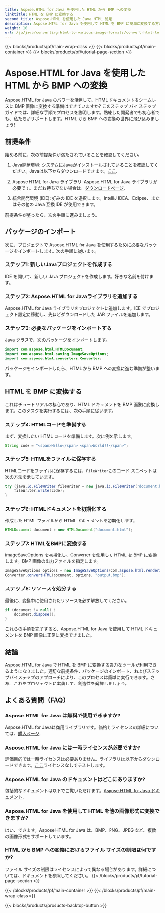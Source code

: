 ```yaml
---
title: Aspose.HTML for Java を使用した HTML から BMP への変換
linktitle: HTML を BMP に変換する
second_title: Aspose.HTML を使用した Java HTML 処理
description: Aspose.HTML for Java を使用して HTML を BMP に簡単に変換する方法を学びます。前提条件とパッケージのインポートを含むステップバイステップ ガイド。今すぐ調べてください。
weight: 10
url: /ja/java/converting-html-to-various-image-formats/convert-html-to-bmp/
---
```


{{< blocks/products/pf/main-wrap-class >}}
{{< blocks/products/pf/main-container >}}
{{< blocks/products/pf/tutorial-page-section >}}

# Aspose.HTML for Java を使用した HTML から BMP への変換


Aspose.HTML for Java のパワーを活用して、HTML ドキュメントをシームレスに BMP 画像に変換する準備はできていますか? このステップ バイ ステップ ガイドでは、詳細な手順でプロセスを説明します。熟練した開発者でも初心者でも、私たちがサポートします。HTML から BMP への変換の世界に飛び込みましょう!

## 前提条件

始める前に、次の前提条件が満たされていることを確認してください。

1.  Java開発環境: システムにJavaがインストールされていることを確認してください。Javaは以下からダウンロードできます。[ここ](https://www.java.com/download/).

2.  Aspose.HTML for Java ライブラリ: Aspose.HTML for Java ライブラリが必要です。まだお持ちでない場合は、[ダウンロードページ](https://releases.aspose.com/html/java/).

3. 統合開発環境 (IDE): 好みの IDE を選択します。IntelliJ IDEA、Eclipse、またはその他の Java 互換 IDE が使用できます。

前提条件が整ったら、次の手順に進みましょう。

## パッケージのインポート

次に、プロジェクトで Aspose.HTML for Java を使用するために必要なパッケージをインポートします。次の手順に従います。

### ステップ1: 新しいJavaプロジェクトを作成する

IDE を開いて、新しい Java プロジェクトを作成します。好きな名前を付けます。

### ステップ2: Aspose.HTML for Javaライブラリを追加する

Aspose.HTML for Java ライブラリをプロジェクトに追加します。IDE でプロジェクト設定に移動し、先ほどダウンロードした JAR ファイルを追加します。

### ステップ3: 必要なパッケージをインポートする

Java クラスで、次のパッケージをインポートします。

```java
import com.aspose.html.HTMLDocument;
import com.aspose.html.saving.ImageSaveOptions;
import com.aspose.html.converters.Converter;
```

パッケージをインポートしたら、HTML から BMP への変換に進む準備が整います。

## HTML を BMP に変換する

これはチュートリアルの核心であり、HTML ドキュメントを BMP 画像に変換します。このタスクを実行するには、次の手順に従います。

### ステップ4: HTMLコードを準備する

まず、変換したい HTML コードを準備します。次に例を示します。

```java
String code = "<span>Hello</span> <span>World!!</span>";
```

### ステップ5: HTMLをファイルに保存する

HTMLコードをファイルに保存するには、`FileWriter`このコード スニペットは次の方法を示しています。

```java
try (java.io.FileWriter fileWriter = new java.io.FileWriter("document.html")) {
    fileWriter.write(code);
}
```

### ステップ6: HTMLドキュメントを初期化する

作成した HTML ファイルから HTML ドキュメントを初期化します。

```java
HTMLDocument document = new HTMLDocument("document.html");
```

### ステップ7: HTMLをBMPに変換する

ImageSaveOptions を初期化し、Converter を使用して HTML を BMP に変換します。BMP 画像の出力ファイルを指定します。

```java
ImageSaveOptions options = new ImageSaveOptions(com.aspose.html.rendering.image.ImageFormat.Bmp);
Converter.convertHTML(document, options, "output.bmp");
```

### ステップ8: リソースを処分する

最後に、変換中に使用されたリソースを必ず解放してください。

```java
if (document != null) {
    document.dispose();
}
```

これらの手順を完了すると、Aspose.HTML for Java を使用して HTML ドキュメントを BMP 画像に正常に変換できました。

## 結論

Aspose.HTML for Java で HTML を BMP に変換する強力なツールが利用できるようになりました。適切な前提条件、パッケージのインポート、およびステップバイステップのアプローチにより、このプロセスは簡単に実行できます。さあ、これをプロジェクトに実装して、創造性を発揮しましょう。

## よくある質問（FAQ）

### Aspose.HTML for Java は無料で使用できますか?
 Aspose.HTML for Javaは商用ライブラリです。価格とライセンスの詳細については、[購入ページ](https://purchase.aspose.com/buy).

### Aspose.HTML for Java には一時ライセンスが必要ですか?
評価目的では一時ライセンスは必要ありません。ライブラリは以下からダウンロードできます。[ここ](https://releases.aspose.com/)ライセンスなしでテストします。

### Aspose.HTML for Java のドキュメントはどこにありますか?
包括的なドキュメントは以下でご覧いただけます。[Aspose.HTML for Java ドキュメント](https://reference.aspose.com/html/java/).

### Aspose.HTML for Java を使用して HTML を他の画像形式に変換できますか?
はい、できます。Aspose.HTML for Java は、BMP、PNG、JPEG など、複数の画像形式をサポートしています。

### HTML から BMP への変換におけるファイル サイズの制限は何ですか?
ファイル サイズの制限はライセンスによって異なる場合があります。詳細については、ドキュメントを参照してください。
{{< /blocks/products/pf/tutorial-page-section >}}

{{< /blocks/products/pf/main-container >}}
{{< /blocks/products/pf/main-wrap-class >}}

{{< blocks/products/products-backtop-button >}}
